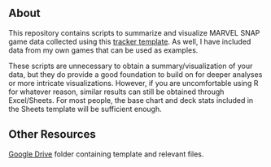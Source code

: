 ## About

This repository contains scripts to summarize and visualize MARVEL SNAP game 
data collected using this [tracker template](https://docs.google.com/spreadsheets/d/1Tdbg3pHXNWEghWvfgc3me8wKYjGyMq_eREOW9QR4sF8/edit?usp=drive_link).
As well, I have included data from my own games that can be used as examples.

These scripts are unnecessary to obtain a summary/visualization of your data, 
but they do provide a good foundation to build on for deeper analyses or more 
intricate visualizations. However, if you are uncomfortable using R for 
whatever reason, similar results can still be obtained through Excel/Sheets. 
For most people, the base chart and deck stats included in the Sheets template 
will be sufficient enough.

## Other Resources

[Google Drive](https://drive.google.com/drive/folders/15e_h8YYauaY9gTt9htWh_q4cWUZ-Qpcw?usp=drive_link) folder containing template and relevant files.

